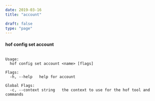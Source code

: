 ```yaml
---
date: 2019-03-16
title: "account"

draft: false
type: "page"
---
```


#### hof config set account

```Set your account ID

Usage:
  hof config set account <name> [flags]

Flags:
  -h, --help   help for account

Global Flags:
  -c, --context string   the context to use for the hof tool and commands
```

